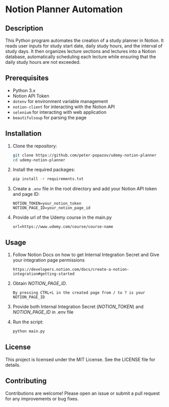 # Notion Planner Automation

## Description

This Python program automates the creation of a study planner in Notion. It reads user inputs for study start date,
daily study hours, and the interval of study days. It then organizes lecture sections and lectures into a Notion
database, automatically scheduling each lecture while ensuring that the daily study hours are not exceeded.

## Prerequisites

- Python 3.x
- Notion API Token
- `dotenv` for environment variable management
- `notion-client` for interacting with the Notion API
- `selenium` for interacting with web application
- `beautifulsoup` for parsing the page

## Installation

1. Clone the repository:

    ```bash
    git clone https://github.com/peter-popazov/udemy-notion-planner
    cd udemy-notion-planner
    ```

2. Install the required packages:

    ```bash
    pip install -r requirements.txt
    ```

3. Create a `.env` file in the root directory and add your Notion API token and page ID:

    ```env
    NOTION_TOKEN=your_notion_token
    NOTION_PAGE_ID=your_notion_page_id
    ```
   
4. Provide url of the Udemy course in the main.py

   ```
   url=https://www.udemy.com/course/course-name
   ```
   
## Usage

1. Follow Notion Docs on how to get Internal Integration Secret and Give your integration page permissions
   
   ```
   https://developers.notion.com/docs/create-a-notion-integration#getting-started
   ```

2. Obtain _NOTION_PAGE_ID_.

   ```
   By pressing CTRL+L in the created page from / to ? is your NOTION_PAGE_ID
   ```

3. Provide both Internal Integration Secret (_NOTION_TOKEN_) and _NOTION_PAGE_ID_ in .env file

4. Run the script:

   ```bash
   python main.py
   ```

## License
This project is licensed under the MIT License. See the LICENSE file for details.

## Contributing
Contributions are welcome! Please open an issue or submit a pull request for any improvements or bug fixes.